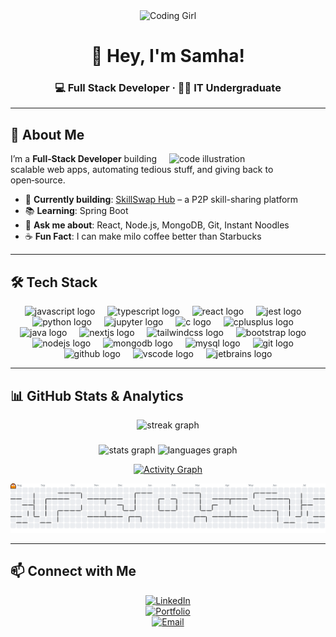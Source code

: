 <div align="center">

<img src="https://raw.githubusercontent.com/Tarikul-Islam-Anik/Animated-Fluent-Emojis/master/Emojis/People%20with%20professions/Woman%20Technologist%20Light%20Skin%20Tone.png" width="100" alt="Coding Girl"/>

# 👋 Hey, I'm **Samha**!

### 💻 Full Stack Developer · 👩‍🎓 IT Undergraduate

</div>

---

## 🚀 About Me

<img align="right" src="https://raw.githubusercontent.com/onimur/.github/master/.resources/git-header.svg" width="250" alt="code illustration"/>

I’m a **Full‑Stack Developer** building scalable web apps, automating tedious stuff, and giving back to open‑source.

- 🎯 **Currently building**: [SkillSwap Hub](#) – a P2P skill-sharing platform  
- 📚 **Learning**: Spring Boot  
- 🤔 **Ask me about**: React, Node.js, MongoDB, Git, Instant Noodles  
- ☕ **Fun Fact**: I can make milo coffee better than Starbucks

---


## 🛠 Tech Stack

<div align="center">
  <img src="https://cdn.jsdelivr.net/gh/devicons/devicon/icons/javascript/javascript-original.svg" height="40" alt="javascript logo"  />
  <img width="12" />
  <img src="https://cdn.jsdelivr.net/gh/devicons/devicon/icons/typescript/typescript-original.svg" height="40" alt="typescript logo"  />
  <img width="12" />
  <img src="https://cdn.jsdelivr.net/gh/devicons/devicon/icons/react/react-original.svg" height="40" alt="react logo"  />
  <img width="12" />
  <img src="https://cdn.jsdelivr.net/gh/devicons/devicon/icons/jest/jest-plain.svg" height="40" alt="jest logo"  />
  <img width="12" />
  <img src="https://cdn.jsdelivr.net/gh/devicons/devicon/icons/python/python-original.svg" height="40" alt="python logo"  />
  <img width="12" />
  <img src="https://cdn.jsdelivr.net/gh/devicons/devicon/icons/jupyter/jupyter-original.svg" height="40" alt="jupyter logo"  />
  <img width="12" />
  <img src="https://cdn.jsdelivr.net/gh/devicons/devicon/icons/c/c-original.svg" height="40" alt="c logo"  />
  <img width="12" />
  <img src="https://cdn.jsdelivr.net/gh/devicons/devicon/icons/cplusplus/cplusplus-original.svg" height="40" alt="cplusplus logo"  />
  <img width="12" />
  <img src="https://cdn.jsdelivr.net/gh/devicons/devicon/icons/java/java-original.svg" height="40" alt="java logo"  />
  <img width="12" />
  <img src="https://cdn.jsdelivr.net/gh/devicons/devicon/icons/nextjs/nextjs-original.svg" height="40" alt="nextjs logo"  />
  <img width="12" />
  <img src="https://cdn.jsdelivr.net/gh/devicons/devicon/icons/tailwindcss/tailwindcss-original-wordmark.svg" height="40" alt="tailwindcss logo"  />
  <img width="12" />
  <img src="https://cdn.jsdelivr.net/gh/devicons/devicon/icons/bootstrap/bootstrap-original.svg" height="40" alt="bootstrap logo"  />
  <img width="12" />
  <img src="https://cdn.jsdelivr.net/gh/devicons/devicon/icons/nodejs/nodejs-original.svg" height="40" alt="nodejs logo"  />
  <img width="12" />
  <img src="https://cdn.jsdelivr.net/gh/devicons/devicon/icons/mongodb/mongodb-original.svg" height="40" alt="mongodb logo"  />
  <img width="12" />
  <img src="https://cdn.jsdelivr.net/gh/devicons/devicon/icons/mysql/mysql-original.svg" height="40" alt="mysql logo"  />
  <img width="12" />
  <img src="https://cdn.jsdelivr.net/gh/devicons/devicon/icons/git/git-original.svg" height="40" alt="git logo"  />
  <img width="12" />
  <img src="https://cdn.jsdelivr.net/gh/devicons/devicon/icons/github/github-original.svg" height="40" alt="github logo"  />
  <img width="12" />
  <img src="https://cdn.jsdelivr.net/gh/devicons/devicon/icons/vscode/vscode-original.svg" height="40" alt="vscode logo"  />
  <img width="12" />
  <img src="https://cdn.jsdelivr.net/gh/devicons/devicon/icons/jetbrains/jetbrains-original.svg" height="40" alt="jetbrains logo"  />
</div>


---

## **📊 GitHub Stats & Analytics**  

<div align="center">
  <img src="https://streak-stats.demolab.com?user=SamFaMH&locale=en&mode=daily&theme=dracula&hide_border=false&border_radius=5&order=3" height="150" alt="streak graph"  />
</div>



###

<div align="center">
  <img src="https://github-readme-stats.vercel.app/api?username=SamFaMH&hide_title=false&hide_rank=false&show_icons=true&include_all_commits=true&count_private=true&disable_animations=false&theme=dracula&locale=en&hide_border=false&order=1" height="150" alt="stats graph"  />
  <img src="https://github-readme-stats.vercel.app/api/top-langs?username=SamFaMH&locale=en&hide_title=false&layout=compact&card_width=320&langs_count=5&theme=dracula&hide_border=false&order=2" height="150" alt="languages graph"  />
</div>


<div align="center">


[![Activity Graph](https://github-readme-activity-graph.vercel.app/graph?username=SamFaMH&theme=react-dark&area=true)](https://github.com/SamFaMH)

</div>

<picture>
  <source media="(prefers-color-scheme: dark)" srcset="https://raw.githubusercontent.com/SamFaMH/SamFaMH/output/pacman-contribution-graph-dark.svg">
  <source media="(prefers-color-scheme: light)" srcset="https://raw.githubusercontent.com/SamFaMH/SamFaMH/output/pacman-contribution-graph.svg">
  <img alt="pacman contribution graph" src="https://raw.githubusercontent.com/SamFaMH/SamFaMH/output/pacman-contribution-graph.svg">
</picture>

---

## 📫 Connect with Me

<div align="center">

[![LinkedIn](https://img.shields.io/badge/LinkedIn-blue?logo=linkedin&logoColor=white)](https://www.linkedin.com/in/samhamahir/)  
[![Portfolio](https://img.shields.io/badge/Portfolio-%F0%9F%8C%90-lightgrey)](https://your-portfolio-link.com/)  
[![Email](https://img.shields.io/badge/Email-%F0%9F%93%A7-red)](mailto:samhamahir@gmail.com)

</div>
